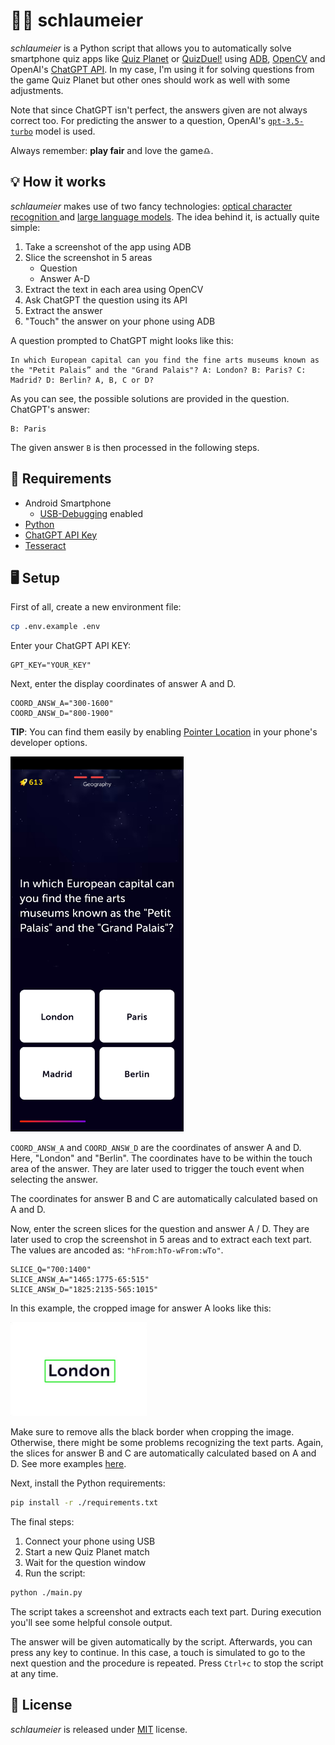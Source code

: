 # 🧙‍♂️ schlaumeier

_schlaumeier_ is a Python script that allows you to automatically solve smartphone quiz apps like [Quiz Planet](https://play.google.com/store/apps/details?id=com.lotum.quizplanet&hl=en&gl=US) or [QuizDuel!](https://play.google.com/store/apps/details?id=se.maginteractive.quizduel2&hl=en&gl=US) using [ADB](https://developer.android.com/studio/command-line/adb), [OpenCV](https://opencv.org/) and OpenAI's [ChatGPT API](https://openai.com/blog/gpt-3-apps). In my case, I'm using it for solving questions from the game Quiz Planet but other ones should work as well with some adjustments.

Note that since ChatGPT isn't perfect, the answers given are not always correct too. For predicting the answer to a question, OpenAI's [`gpt-3.5-turbo`](https://platform.openai.com/docs/models/gpt-3-5) model is used.

Always remember: **play fair** and love the game♎.

## 💡 How it works

_schlaumeier_ makes use of two fancy technologies: [optical character recognition
](https://en.wikipedia.org/wiki/Optical_character_recognition) and [large language models](https://blogs.nvidia.com/blog/2023/01/26/what-are-large-language-models-used-for/#:~:text=A%20large%20language%20model%2C%20or,successful%20applications%20of%20transformer%20models.). The idea behind it, is actually quite simple:

1. Take a screenshot of the app using ADB
2. Slice the screenshot in 5 areas
   - Question
   - Answer A-D
3. Extract the text in each area using OpenCV
4. Ask ChatGPT the question using its API
5. Extract the answer
6. "Touch" the answer on your phone using ADB

A question prompted to ChatGPT might looks like this:

```
In which European capital can you find the fine arts museums known as the "Petit Palais” and the "Grand Palais"? A: London? B: Paris? C: Madrid? D: Berlin? A, B, C or D?
```

As you can see, the possible solutions are provided in the question. ChatGPT's answer:

```
B: Paris
```

The given answer `B` is then processed in the following steps.

## 📝 Requirements

- Android Smartphone
  - [USB-Debugging](https://developer.android.com/studio/debug/dev-options#Enable-debugging) enabled
- [Python](https://www.python.org/)
- [ChatGPT API Key](https://devopsforu.com/how-to-connect-to-chat-gpt-api/)
- [Tesseract](https://github.com/tesseract-ocr/tesseract)

## 🖥️ Setup

First of all, create a new environment file:

```bash
cp .env.example .env
```

Enter your ChatGPT API KEY:

```
GPT_KEY="YOUR_KEY"
```

Next, enter the display coordinates of answer A and D.

```
COORD_ANSW_A="300-1600"
COORD_ANSW_D="800-1900"
```

**TIP**: You can find them easily by enabling [Pointer Location](https://developer.android.com/studio/debug/dev-options#input) in your phone's developer options.

<img src="./examples/screen.jpg" height="600">

`COORD_ANSW_A` and `COORD_ANSW_D` are the coordinates of answer A and D. Here, "London" and "Berlin". The coordinates have to be within the touch area of the answer. They are later used to trigger the touch event when selecting the answer.

The coordinates for answer B and C are automatically calculated based on A and D.

Now, enter the screen slices for the question and answer A / D. They are later used to crop the screenshot in 5 areas and to extract each text part. The values are ancoded as: `"hFrom:hTo-wFrom:wTo"`.

```
SLICE_Q="700:1400"
SLICE_ANSW_A="1465:1775-65:515"
SLICE_ANSW_D="1825:2135-565:1015"
```

In this example, the cropped image for answer A looks like this:

<img src="./examples/answ_A.jpg" height="150">

Make sure to remove alls the black border when cropping the image. Otherwise, there might be some problems recognizing the text parts. Again, the slices for answer B and C are automatically calculated based on A and D. See more examples [here](https://github.com/larswaechter/quizmaster/tree/main/examples).

Next, install the Python requirements:

```bash
pip install -r ./requirements.txt
```

The final steps:

1. Connect your phone using USB
2. Start a new Quiz Planet match
3. Wait for the question window
4. Run the script:

```bash
python ./main.py
```

The script takes a screenshot and extracts each text part. During execution you'll see some helpful console output.

The answer will be given automatically by the script. Afterwards, you can press any key to continue. In this case, a touch is simulated to go to the next question and the procedure is repeated. Press `Ctrl+c` to stop the script at any time.

## 🔑 License

_schlaumeier_ is released under [MIT](https://github.com/larswaechter/schlaumeier/blob/main/LICENSE) license.
